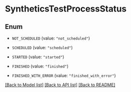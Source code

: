 # SyntheticsTestProcessStatus

## Enum


* `NOT_SCHEDULED` (value: `"not_scheduled"`)

* `SCHEDULED` (value: `"scheduled"`)

* `STARTED` (value: `"started"`)

* `FINISHED` (value: `"finished"`)

* `FINISHED_WITH_ERROR` (value: `"finished_with_error"`)


[[Back to Model list]](../README.md#documentation-for-models) [[Back to API list]](../README.md#documentation-for-api-endpoints) [[Back to README]](../README.md)


